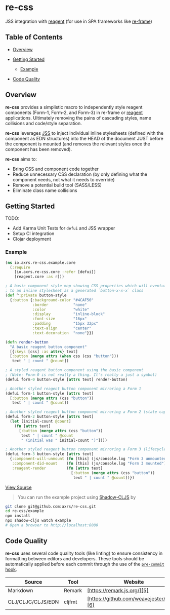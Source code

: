# re-css

JSS integration with [reagent][1] (for use in SPA frameworks like [re-frame][2])

## Table of Contents

-   [Overview](#overview)

-   [Getting Started](#getting-started)

    -   [Example](#example)

-   [Code Quality](#code-quality)

## Overview

**re-css** provides a simplistic macro to independently style reagent components (Form-1, Form-2, and Form-3) in re-frame
or [reagent][1] applications. Ultimately removing the pains of cascading styles, name collisions and code/style separation.

**re-css** leverages [JSS][3] to inject individual inline stylesheets (defined with the component as EDN structures) into
the HEAD of the document JUST before the component is mounted (and removes the relevant styles once the
component has been removed).

**re-css** aims to:

-   Bring CSS and component code together
-   Reduce unnecessary CSS declaration (by only defining what the component needs, not what it needs to override)
-   Remove a potential build tool (SASS/LESS)
-   Eliminate class name collisions

## Getting Started

TODO:

-   Add Karma Unit Tests for `defui` and JSS wrapper
-   Setup CI integration
-   Clojar deployment

### Example

```clojure
(ns io.axrs.re-css.example.core
  (:require
    [io.axrs.re-css.core :refer [defui]]
    [reagent.core :as r]))

; A basic component style map showing CSS properties which will eventually be attached
; to an inline stylesheet as a generated `button-x-x-x` class
(def ^:private button-style
  {:button {:background-color "#4CAF50"
            :border           "none"
            :color            "white"
            :display          "inline-block"
            :font-size        "16px"
            :padding          "15px 32px"
            :text-align       "center"
            :text-decoration  "none"}})

(defn render-button
  "A basic reagent button component"
  [{:keys [css] :as attrs} text]
  [:button (merge attrs (when css (css "button")))
   text " | count " @count])

; A styled reagent button component using the basic component
; (Note: Form-0 is not really a thing. It's really a just a symbol)
(defui form-0 button-style [attrs text] render-button)

; Another styled reagent button component mirroring a Form 1
(defui form-1 button-style [attrs text]
  [:button (merge attrs (css "button"))
   text " | count " @count])

; Another styled reagent button component mirroring a Form 2 (state capturing)
(defui form-2 button-style [attrs text]
  (let [initial-count @count]
    (fn [attrs text]
      [:button (merge attrs (css "button"))
       text " | count " @count
       " (initial was " initial-count ")"])))

; Another styled reagent button component mirroring a Form 3 (lifecycle capturing)
(defui form-3 button-style [attrs text]
  {:component-will-unmount (fn [this] (js/console.log "Form 3 unmounted"))
   :component-did-mount    (fn [this] (js/console.log "Form 3 mounted"))
   :reagent-render         (fn [attrs text]
                             [:button (merge attrs (css "button"))
                              text " | count " @count])})
```

[View Source][4]

> You can run the example project using [Shadow-CLJS][7] by

```bash
git clone git@github.com:axrs/re-css.git
cd re-css/example
npm install
npx shadow-cljs watch example
# Open a browser to http://localhost:8080
```

## Code Quality

**re-css** uses several code quality tools (like linting) to ensure consistency in formatting between editors and developers.
These tools should be automatically applied before each commit through the use of the [`pre-commit` hook][12].

| Source            | Tool   | Website                                    |
| ----------------- | ------ | ------------------------------------------ |
| Markdown          | Remark | [https://remark.js.org/][5]                |
| CLJ/CLJC/CLJS/EDN | cljfmt | [https://github.com/weavejester/cljfmt][6] |

[1]: https://github.com/reagent-project/reagent

[2]: https://github.com/Day8/re-frame

[3]: https://github.com/cssinjs/jss

[4]: example/src/io/axrs/re_css/example/core.cljs

[5]: https://remark.js.org/

[6]: https://github.com/weavejester/cljfmt

[7]: http://shadow-cljs.org/

[8]: #overview

[9]: #getting-started

[10]: #example

[11]: #code-quality

[12]: githooks/pre-commit
